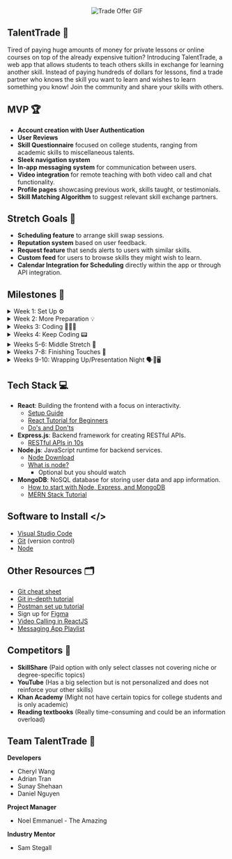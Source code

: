 <div align="center">
  <img src="https://media1.tenor.com/m/l1zSfOzSjIwAAAAC/trade-offer.gif" alt="Trade Offer GIF">
</div>

## TalentTrade 🤝

Tired of paying huge amounts of money for private lessons or online courses on top of the already expensive tuition? Introducing TalentTrade, a web app that allows students to teach others skills in exchange for learning another skill. Instead of paying hundreds of dollars for lessons, find a trade partner who knows the skill you want to learn and wishes to learn something you know! Join the community and share your skills with others.

## MVP 🏆

- **Account creation with User Authentication**
- **User Reviews** 
- **Skill Questionnaire** focused on college students, ranging from academic skills to miscellaneous talents.
- **Sleek navigation system** 
- **In-app messaging system** for communication between users.
- **Video integration** for remote teaching with both video call and chat functionality.
- **Profile pages** showcasing previous work, skills taught, or testimonials.
- **Skill Matching Algorithm** to suggest relevant skill exchange partners.

## Stretch Goals 💪

- **Scheduling feature** to arrange skill swap sessions.
- **Reputation system** based on user feedback.
- **Request feature** that sends alerts to users with similar skills.
- **Custom feed** for users to browse skills they might wish to learn.
- **Calendar Integration for Scheduling** directly within the app or through API integration.

## Milestones 🎯

<details>
  <summary>Week 1: Set Up ⚙️</summary>
  
  - Discuss team roles (frontend/backend) and finalize project/tech stack.
  - Set up communication channels and development environments.
  - Review GitHub basics:
    - Create branches.
  - Start designing in Figma.
  - Learn the basics of the tech stack (watch videos and code along).
<br></details>

<details>
  <summary>Week 2: More Preparation 💡</summary>
  
  - **Front End:**
    - Review and brainstorm UI/UX design ideas.
    - Complete the base Figma Design.
  - **Back End:**
    - Set up User Authentication and Database.
    - Work on video integration.
    - Design Database Schemas.
  - Collaborate on app functionality details.
  - Ensure everyone is aligned on the project vision and resolve any conflicts (e.g., handling users without a tradeable talent).
<br></details>

<details>
  <summary>Weeks 3: Coding 👨🏻‍💻</summary>
  
  - **Front End:**
    - Start developing frontend components.
    - Work on:
      - Login/Signup Page
      - Home Page
      - Profile Page
  - **Back End:**
    - Complete user data storage and retrieval in databases.
    - Develop talent trading recommendation algorithm.
<br></details>

<details>
  <summary>Weeks 4: Keep Coding 📟</summary>
  
  - **Front End:**
    - Work on:
      - Connections Page
      - Messaging
      - Video Calling
      - Implement Settings Page for user preferences.
  - **Back End:**
    - Implement in-app messaging system.
    - Integrate video sharing (explore APIs like WebRTC, Agora, or Twilio).
<br></details>

<details>
  <summary>Weeks 5-6: Middle Stretch 👾</summary>
  
  - **Front End:**
    - Finalize Login/Signup, Home, Profile, Messaging, Connections, and Settings pages.
    - Determine implementation for Video Calling.
  - **Back End:**
    - Finish talent trading algorithm.
    - Implement a basic rating system for evaluating traders.
<br></details>

<details>
  <summary>Weeks 7-8: Finishing Touches 👔</summary>
  
  - Finalize backend and frontend integration.
  - Plan and brainstorm for the presentation.
  - Work on stretch goals
  - Ensure connectivity between frontend and backend.
<br></details>

<details>
  <summary>Weeks 9-10: Wrapping Up/Presentation Night 🗣🎤🖥️</summary>
  
  - Complete any remaining stretch goals.
  - Prepare and practice the presentation.
  - Present to stakeholders.
<br></details>

## Tech Stack 💻

- **React**: Building the frontend with a focus on interactivity.
  - [Setup Guide](https://legacy.reactjs.org/tutorial/tutorial.html#setup-for-the-tutorial)
  - [React Tutorial for Beginners](https://youtu.be/SqcY0GlETPk?si=7m4sb_bs-ksPQLkv)
  - [Do's and Don'ts](https://www.youtube.com/watch?v=b0IZo2Aho9Y)
- **Express.js**: Backend framework for creating RESTful APIs.
  - [RESTful APIs in 10s](https://www.youtube.com/watch?v=-MTSQjw5DrM) 
- **Node.js**: JavaScript runtime for backend services.
  - [Node Download](https://nodejs.org/en/download/prebuilt-installer)
  - [What is node?](https://www.codecademy.com/article/what-is-node)
    - Optional but you should watch 
- **MongoDB**: NoSQL database for storing user data and app information.
  - [How to start with Node, Express, and MongoDB](https://www.youtube.com/watch?v=P5QbE9aRCLQ&list=PLaAoUJDWH9WrPXMOkqHHsPHxbhvRDqryM)
  - [MERN Stack Tutorial](https://www.youtube.com/watch?v=ExcRbA7fy_A&list=PL4cUxeGkcC9h77dJ-QJlwGlZlTd4ecZOA)

## Software to Install </>

-   [Visual Studio Code](https://code.visualstudio.com/)
-   [Git](https://git-scm.com/downloads) (version control)
-   [Node](https://nodejs.org/en/download/prebuilt-installer)

## Other Resources 🗂️

-   [Git cheat sheet](https://education.github.com/git-cheat-sheet-education.pdf)
-   [Git in-depth tutorial](https://youtu.be/RGOj5yH7evk)
-   [Postman set up tutorial](https://youtu.be/3eHJkcA8mTs)    
-   Sign up for [Figma](https://www.figma.com/signup)
-   [Video Calling in ReactJS](https://www.youtube.com/watch?v=ENakkm58Uyw)
-   [Messaging App Playlist](https://www.youtube.com/playlist?list=PL63c_Ws9ecIRZ6njHRi3cuCkNSfzqyLBn)

## Competitors 🤼

- **SkillShare** (Paid option with only select classes not covering niche or degree-specific topics)
- **YouTube** (Has a big selection but is not personalized and does not reinforce your other skills)
- **Khan Academy** (Might not have certain topics for college students and is only academic)
- **Reading textbooks** (Really time-consuming and could be an information overload)

## Team TalentTrade 🙌

**Developers**
- Cheryl Wang
- Adrian Tran
- Sunay Shehaan
- Daniel Nguyen

**Project Manager**
- Noel Emmanuel - The Amazing
  
**Industry Mentor**
- Sam Stegall
